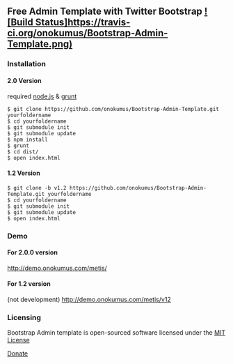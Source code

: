 Free Admin Template with Twitter Bootstrap [![Build Status]https://travis-ci.org/onokumus/Bootstrap-Admin-Template.png)](http://travis-ci.org/onokumus/Bootstrap-Admin-Template)
------------------------------------------

### Installation

#### 2.0 Version
required [node.js](http://nodejs.org/) & [grunt](http://gruntjs.com/getting-started)

    $ git clone https://github.com/onokumus/Bootstrap-Admin-Template.git yourfoldername
    $ cd yourfoldername
    $ git submodule init
    $ git submodule update
    $ npm install
    $ grunt
    $ cd dist/
    $ open index.html
    
#### 1.2 Version
    $ git clone -b v1.2 https://github.com/onokumus/Bootstrap-Admin-Template.git yourfoldername
    $ cd yourfoldername
    $ git submodule init
    $ git submodule update
    $ open index.html

### Demo

#### For 2.0.0 version
http://demo.onokumus.com/metis/

#### For 1.2 version 
(not development)
http://demo.onokumus.com/metis/v12


### Licensing

Bootstrap Admin template is open-sourced software licensed under the [MIT License](http://opensource.org/licenses/MIT)

[Donate](https://www.paypal.com/cgi-bin/webscr?cmd=_s-xclick&hosted_button_id=EYSUBWWDTCYKU)